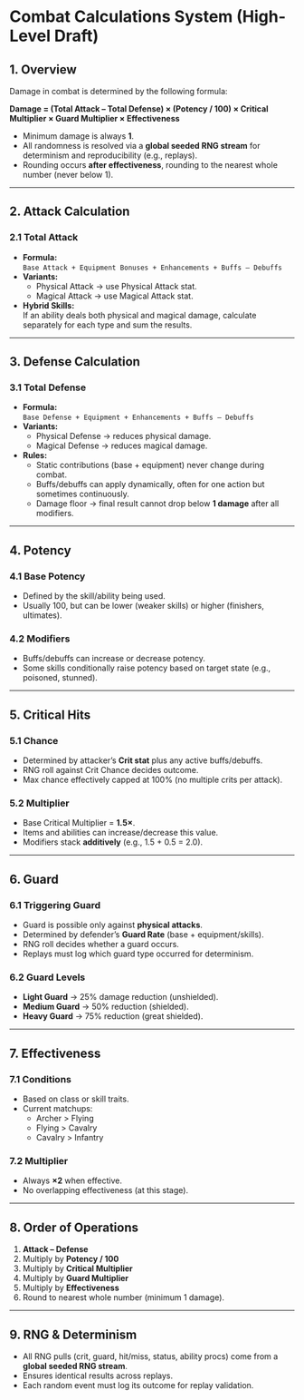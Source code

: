 # Combat Calculations System (High-Level Draft)

## 1. Overview

Damage in combat is determined by the following formula:

**Damage = (Total Attack – Total Defense) × (Potency / 100) × Critical Multiplier × Guard Multiplier × Effectiveness**

- Minimum damage is always **1**.
- All randomness is resolved via a **global seeded RNG stream** for determinism and reproducibility (e.g., replays).
- Rounding occurs **after effectiveness**, rounding to the nearest whole number (never below 1).

---

## 2. Attack Calculation

### 2.1 Total Attack

- **Formula:**  
  `Base Attack + Equipment Bonuses + Enhancements + Buffs – Debuffs`
- **Variants:**
  - Physical Attack → use Physical Attack stat.
  - Magical Attack → use Magical Attack stat.
- **Hybrid Skills:**  
  If an ability deals both physical and magical damage, calculate separately for each type and sum the results.

---

## 3. Defense Calculation

### 3.1 Total Defense

- **Formula:**  
  `Base Defense + Equipment + Enhancements + Buffs – Debuffs`
- **Variants:**
  - Physical Defense → reduces physical damage.
  - Magical Defense → reduces magical damage.
- **Rules:**
  - Static contributions (base + equipment) never change during combat.
  - Buffs/debuffs can apply dynamically, often for one action but sometimes continuously.
  - Damage floor → final result cannot drop below **1 damage** after all modifiers.

---

## 4. Potency

### 4.1 Base Potency

- Defined by the skill/ability being used.
- Usually 100, but can be lower (weaker skills) or higher (finishers, ultimates).

### 4.2 Modifiers

- Buffs/debuffs can increase or decrease potency.
- Some skills conditionally raise potency based on target state (e.g., poisoned, stunned).

---

## 5. Critical Hits

### 5.1 Chance

- Determined by attacker’s **Crit stat** plus any active buffs/debuffs.
- RNG roll against Crit Chance decides outcome.
- Max chance effectively capped at 100% (no multiple crits per attack).

### 5.2 Multiplier

- Base Critical Multiplier = **1.5×**.
- Items and abilities can increase/decrease this value.
- Modifiers stack **additively** (e.g., 1.5 + 0.5 = 2.0).

---

## 6. Guard

### 6.1 Triggering Guard

- Guard is possible only against **physical attacks**.
- Determined by defender’s **Guard Rate** (base + equipment/skills).
- RNG roll decides whether a guard occurs.
- Replays must log which guard type occurred for determinism.

### 6.2 Guard Levels

- **Light Guard** → 25% damage reduction (unshielded).
- **Medium Guard** → 50% reduction (shielded).
- **Heavy Guard** → 75% reduction (great shielded).

---

## 7. Effectiveness

### 7.1 Conditions

- Based on class or skill traits.
- Current matchups:
  - Archer > Flying
  - Flying > Cavalry
  - Cavalry > Infantry

### 7.2 Multiplier

- Always **×2** when effective.
- No overlapping effectiveness (at this stage).

---

## 8. Order of Operations

1. **Attack – Defense**
2. Multiply by **Potency / 100**
3. Multiply by **Critical Multiplier**
4. Multiply by **Guard Multiplier**
5. Multiply by **Effectiveness**
6. Round to nearest whole number (minimum 1 damage).

---

## 9. RNG & Determinism

- All RNG pulls (crit, guard, hit/miss, status, ability procs) come from a **global seeded RNG stream**.
- Ensures identical results across replays.
- Each random event must log its outcome for replay validation.
